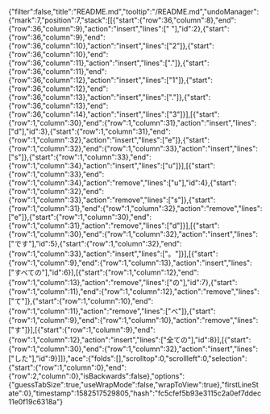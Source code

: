 {"filter":false,"title":"README.md","tooltip":"/README.md","undoManager":{"mark":7,"position":7,"stack":[[{"start":{"row":36,"column":8},"end":{"row":36,"column":9},"action":"insert","lines":[" "],"id":2},{"start":{"row":36,"column":9},"end":{"row":36,"column":10},"action":"insert","lines":["2"]},{"start":{"row":36,"column":10},"end":{"row":36,"column":11},"action":"insert","lines":["."]},{"start":{"row":36,"column":11},"end":{"row":36,"column":12},"action":"insert","lines":["1"]},{"start":{"row":36,"column":12},"end":{"row":36,"column":13},"action":"insert","lines":["."]},{"start":{"row":36,"column":13},"end":{"row":36,"column":14},"action":"insert","lines":["3"]}],[{"start":{"row":1,"column":30},"end":{"row":1,"column":31},"action":"insert","lines":["d"],"id":3},{"start":{"row":1,"column":31},"end":{"row":1,"column":32},"action":"insert","lines":["e"]},{"start":{"row":1,"column":32},"end":{"row":1,"column":33},"action":"insert","lines":["s"]},{"start":{"row":1,"column":33},"end":{"row":1,"column":34},"action":"insert","lines":["u"]}],[{"start":{"row":1,"column":33},"end":{"row":1,"column":34},"action":"remove","lines":["u"],"id":4},{"start":{"row":1,"column":32},"end":{"row":1,"column":33},"action":"remove","lines":["s"]},{"start":{"row":1,"column":31},"end":{"row":1,"column":32},"action":"remove","lines":["e"]},{"start":{"row":1,"column":30},"end":{"row":1,"column":31},"action":"remove","lines":["d"]}],[{"start":{"row":1,"column":30},"end":{"row":1,"column":32},"action":"insert","lines":["です"],"id":5},{"start":{"row":1,"column":32},"end":{"row":1,"column":33},"action":"insert","lines":["。"]}],[{"start":{"row":1,"column":9},"end":{"row":1,"column":13},"action":"insert","lines":["すべての"],"id":6}],[{"start":{"row":1,"column":12},"end":{"row":1,"column":13},"action":"remove","lines":["の"],"id":7},{"start":{"row":1,"column":11},"end":{"row":1,"column":12},"action":"remove","lines":["て"]},{"start":{"row":1,"column":10},"end":{"row":1,"column":11},"action":"remove","lines":["べ"]},{"start":{"row":1,"column":9},"end":{"row":1,"column":10},"action":"remove","lines":["す"]}],[{"start":{"row":1,"column":9},"end":{"row":1,"column":12},"action":"insert","lines":["全ての"],"id":8}],[{"start":{"row":1,"column":30},"end":{"row":1,"column":32},"action":"insert","lines":["した"],"id":9}]]},"ace":{"folds":[],"scrolltop":0,"scrollleft":0,"selection":{"start":{"row":1,"column":0},"end":{"row":2,"column":0},"isBackwards":false},"options":{"guessTabSize":true,"useWrapMode":false,"wrapToView":true},"firstLineState":0},"timestamp":1582517529805,"hash":"fc5cfef5b93e3115c2a0ef7ddec11e0f19c6318a"}